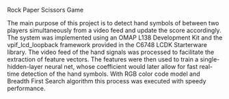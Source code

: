 Rock Paper Scissors Game


The main purpose of this project is to detect hand symbols of between two players simultaneously from a video feed and update the score accordingly. The system was implemented using an OMAP L138 Development Kit and the vpif_lcd_loopback framework provided in the C6748 LCDK Starterware library. The video feed of the hand signals was processed to facilitate the extraction of feature vectors. The features were then used to train a single-hidden-layer neural net, whose coefficient would later allow for fast real-time detection of the hand symbols. With RGB color code model and Breadth First Search algorithm this process was executed with speedy performance.
